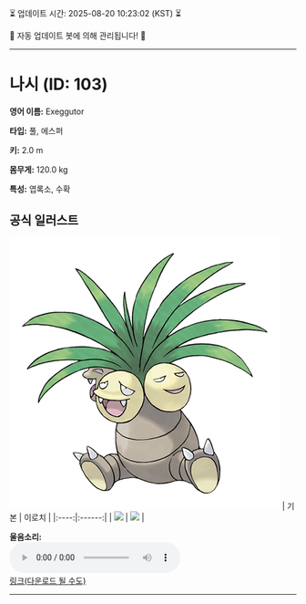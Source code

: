 
⏳ 업데이트 시간: 2025-08-20 10:23:02 (KST) ⏳

🤖 자동 업데이트 봇에 의해 관리됩니다! 🤖

---

# 나시 (ID: 103)
**영어 이름:** Exeggutor

**타입:** 풀, 에스퍼

**키:** 2.0 m

**몸무게:** 120.0 kg

**특성:** 엽록소, 수확

## 공식 일러스트
![](https://raw.githubusercontent.com/PokeAPI/sprites/master/sprites/pokemon/other/official-artwork/103.png)
| 기본 | 이로치 |
|:----:|:------:|
| <img src="http://play.pokemonshowdown.com/sprites/ani/exeggutor.gif" width="200"> | <img src="http://play.pokemonshowdown.com/sprites/ani-shiny/exeggutor.gif" width="200"> |

**울음소리:**<br><audio controls src="https://raw.githubusercontent.com/PokeAPI/cries/main/cries/pokemon/latest/103.ogg"></audio><br> [링크(다운로드 될 수도)](https://raw.githubusercontent.com/PokeAPI/cries/main/cries/pokemon/latest/103.ogg)


---
